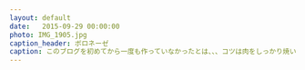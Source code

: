 ```yaml
---
layout: default
date:   2015-09-29 00:00:00
photo: IMG_1905.jpg
caption_header: ボロネーゼ
caption: このブログを初めてから一度も作っていなかったとは、、、コツは肉をしっかり焼いて出た油を適度に取り除くこと。あと塩を多めに。
---
```

